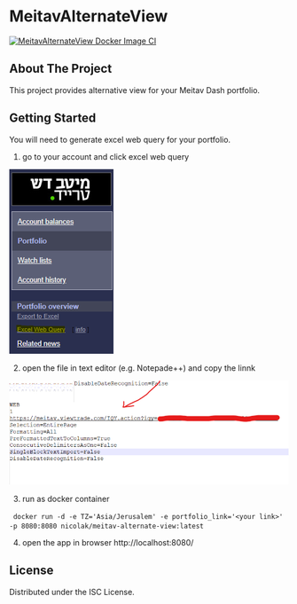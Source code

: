 # MeitavAlternateView
[![MeitavAlternateView Docker Image CI](https://github.com/Nicokalak/MeitavAlternateView/actions/workflows/docker-image.yml/badge.svg)](https://github.com/Nicokalak/MeitavAlternateView/actions/workflows/docker-image.yml)

## About The Project
This project provides alternative view for your Meitav Dash portfolio.

## Getting Started
You will need to generate excel web query for your portfolio.

1. go to your account and click excel web query

![Excel Web Query](images/excel.png)

2. open the file in text editor (e.g. Notepade++) and copy the linnk

![Get the Link](images/link.png)

3. run as docker container

````  docker run -d -e TZ='Asia/Jerusalem' -e portfolio_link='<your link>' -p 8080:8080 nicolak/meitav-alternate-view:latest ````

4. open the app in browser http://localhost:8080/



## License
Distributed under the ISC License.
